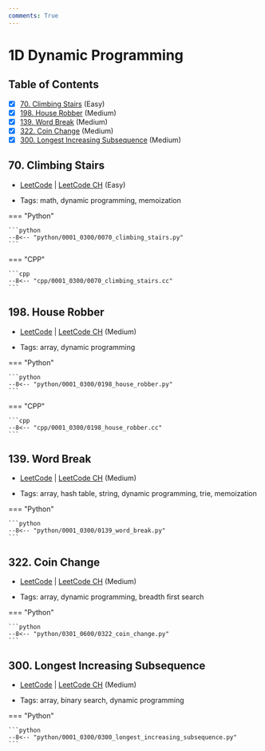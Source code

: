 ```yaml
---
comments: True
---
```


# 1D Dynamic Programming

## Table of Contents

- [x] [70. Climbing Stairs](https://leetcode.cn/problems/climbing-stairs/) (Easy)
- [x] [198. House Robber](https://leetcode.cn/problems/house-robber/) (Medium)
- [x] [139. Word Break](https://leetcode.cn/problems/word-break/) (Medium)
- [x] [322. Coin Change](https://leetcode.cn/problems/coin-change/) (Medium)
- [x] [300. Longest Increasing Subsequence](https://leetcode.cn/problems/longest-increasing-subsequence/) (Medium)

## 70. Climbing Stairs

-   [LeetCode](https://leetcode.com/problems/climbing-stairs/) | [LeetCode CH](https://leetcode.cn/problems/climbing-stairs/) (Easy)

-   Tags: math, dynamic programming, memoization

=== "Python"

    ```python
    --8<-- "python/0001_0300/0070_climbing_stairs.py"
    ```


=== "CPP"

    ```cpp
    --8<-- "cpp/0001_0300/0070_climbing_stairs.cc"
    ```



## 198. House Robber

-   [LeetCode](https://leetcode.com/problems/house-robber/) | [LeetCode CH](https://leetcode.cn/problems/house-robber/) (Medium)

-   Tags: array, dynamic programming

=== "Python"

    ```python
    --8<-- "python/0001_0300/0198_house_robber.py"
    ```


=== "CPP"

    ```cpp
    --8<-- "cpp/0001_0300/0198_house_robber.cc"
    ```



## 139. Word Break

-   [LeetCode](https://leetcode.com/problems/word-break/) | [LeetCode CH](https://leetcode.cn/problems/word-break/) (Medium)

-   Tags: array, hash table, string, dynamic programming, trie, memoization

=== "Python"

    ```python
    --8<-- "python/0001_0300/0139_word_break.py"
    ```



## 322. Coin Change

-   [LeetCode](https://leetcode.com/problems/coin-change/) | [LeetCode CH](https://leetcode.cn/problems/coin-change/) (Medium)

-   Tags: array, dynamic programming, breadth first search

=== "Python"

    ```python
    --8<-- "python/0301_0600/0322_coin_change.py"
    ```



## 300. Longest Increasing Subsequence

-   [LeetCode](https://leetcode.com/problems/longest-increasing-subsequence/) | [LeetCode CH](https://leetcode.cn/problems/longest-increasing-subsequence/) (Medium)

-   Tags: array, binary search, dynamic programming

=== "Python"

    ```python
    --8<-- "python/0001_0300/0300_longest_increasing_subsequence.py"
    ```
